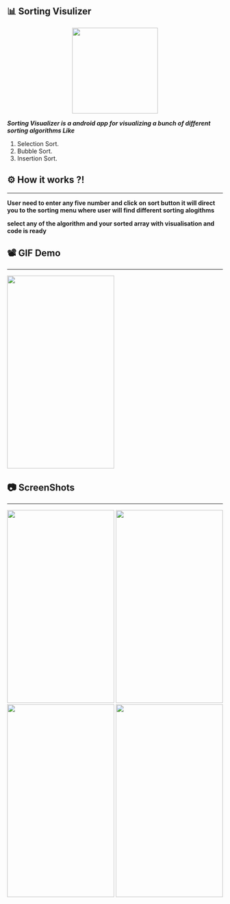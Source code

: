 ## 📊 Sorting Visulizer 
<div align="center">
<img src="https://user-images.githubusercontent.com/89351750/183245113-c6056159-a0c9-4411-8f29-91d3b6ffe3d7.png"  width="200" height="200">
</div>


**_Sorting Visualizer is a android app for visualizing a bunch of different sorting algorithms Like_**
1. Selection Sort.
2. Bubble Sort.
3. Insertion Sort.

## ⚙ How it works ?!
-------------------
**User need to enter any five number and click on sort button it will direct you to the sorting menu where user will find different sorting alogithms**

**select any of the algorithm and your sorted array with visualisation and code is ready**

## 📽 GIF Demo
--------------
<img src="https://user-images.githubusercontent.com/89351750/183246340-72be9338-ea9e-44fd-81a6-9834f15f6e45.gif"  width="250" height="450">

## 📷 ScreenShots 
------------------
<div>

<img src="https://user-images.githubusercontent.com/89351750/183246425-ed1bbe71-3ded-412e-baf6-ee339bb2d2a3.jpeg"  width="250" height="450">
<img src="https://user-images.githubusercontent.com/89351750/183246428-1a6754c3-5f76-4915-bbec-1589161fa5c3.jpeg"  width="250" height="450">
<img src="https://user-images.githubusercontent.com/89351750/183246432-0cbf6a23-c1fe-424d-946e-7c0fecb8f7da.jpeg"  width="250" height="450">
<img src="https://user-images.githubusercontent.com/89351750/183246409-86f76e13-b54d-4ad1-97d8-26332254eeb3.jpeg"  width="250" height="450">
</div>
